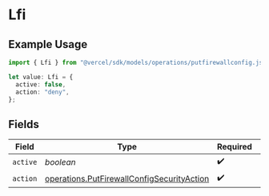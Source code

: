 # Lfi

## Example Usage

```typescript
import { Lfi } from "@vercel/sdk/models/operations/putfirewallconfig.js";

let value: Lfi = {
  active: false,
  action: "deny",
};
```

## Fields

| Field                                                                                                    | Type                                                                                                     | Required                                                                                                 | Description                                                                                              |
| -------------------------------------------------------------------------------------------------------- | -------------------------------------------------------------------------------------------------------- | -------------------------------------------------------------------------------------------------------- | -------------------------------------------------------------------------------------------------------- |
| `active`                                                                                                 | *boolean*                                                                                                | :heavy_check_mark:                                                                                       | N/A                                                                                                      |
| `action`                                                                                                 | [operations.PutFirewallConfigSecurityAction](../../models/operations/putfirewallconfigsecurityaction.md) | :heavy_check_mark:                                                                                       | N/A                                                                                                      |